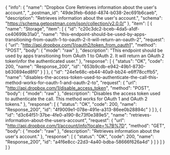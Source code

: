 {
  "info": {
    "name": "Dropbox Core Retrieves information about the user's account.",
    "_postman_id": "49de3feb-6ddd-4874-b038-2ec691b6caeb",
    "description": "Retrieves information about the user's account.",
    "schema": "https://schema.getpostman.com/json/collection/v2.0.0/"
  },
  "item": [
    {
      "name": "Storage",
      "item": [
        {
          "id": "c20c3dc2-bceb-4da5-a1df-ce40699b31a0",
          "name": "this-endpoint-should-be-used-by-apps-transitioning-from-oauth-1-to-oauth-2-it-will-return-an-oauth-2",
          "request": {
            "url": "http://api.dropbox.com/1/oauth2/token_from_oauth1",
            "method": "POST",
            "body": {
              "mode": "raw"
            },
            "description": "This endpoint should be used by apps transitioning from OAuth 1 to OAuth 2. It will return an OAuth 2 token\nfor the authenticated user."
          },
          "response": [
            {
              "status": "OK",
              "code": 200,
              "name": "Response_200",
              "id": "653b9cdb-e942-49b1-8730-b630894ed8f0"
            }
          ]
        },
        {
          "id": "24e1e68c-eb44-40a9-bb24-e6ff78ccffb5",
          "name": "disables-the-access-token-used-to-authenticate-the-call-this-method-works-for-oauth-1-and-oauth-2-to",
          "request": {
            "url": "http://api.dropbox.com/1/disable_access_token",
            "method": "POST",
            "body": {
              "mode": "raw"
            },
            "description": "Disables the access token used to authenticate the call. This method works for OAuth 1 and OAuth 2 tokens."
          },
          "response": [
            {
              "status": "OK",
              "code": 200,
              "name": "Response_200",
              "id": "4f9009e1-078e-491e-a313-86ee0b28894c"
            }
          ]
        },
        {
          "id": "d3c64f51-37be-4fe0-a190-8c73f0e389e5",
          "name": "retrieves-information-about-the-users-account",
          "request": {
            "url": "http://api.dropbox.com/1/account/info?locale=%7B%7D",
            "method": "GET",
            "body": {
              "mode": "raw"
            },
            "description": "Retrieves information about the user's account."
          },
          "response": [
            {
              "status": "OK",
              "code": 200,
              "name": "Response_200",
              "id": "a4f6e8cc-22d3-4a40-bdba-58666f626a4d"
            }
          ]
        }
      ]
    }
  ]
}